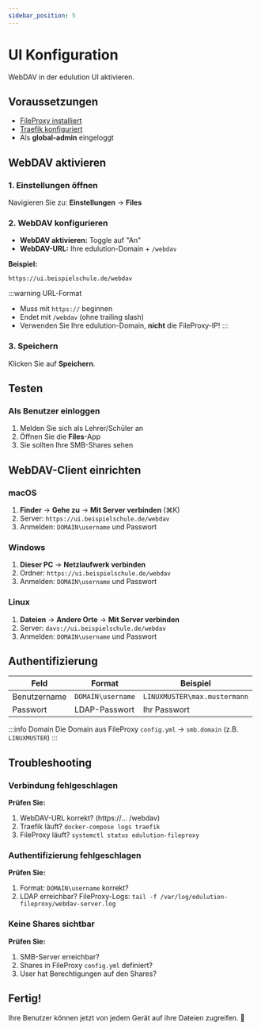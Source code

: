 ```yaml
---
sidebar_position: 5
---
```


# UI Konfiguration

WebDAV in der edulution UI aktivieren.

## Voraussetzungen

- [FileProxy installiert](./installation)
- [Traefik konfiguriert](./traefik-config)
- Als **global-admin** eingeloggt

## WebDAV aktivieren

### 1. Einstellungen öffnen

Navigieren Sie zu: **Einstellungen** → **Files**

### 2. WebDAV konfigurieren

- **WebDAV aktivieren:** Toggle auf "An"
- **WebDAV-URL:** Ihre edulution-Domain + `/webdav`

**Beispiel:**
```
https://ui.beispielschule.de/webdav
```

:::warning URL-Format
- Muss mit `https://` beginnen
- Endet mit `/webdav` (ohne trailing slash)
- Verwenden Sie Ihre edulution-Domain, **nicht** die FileProxy-IP!
:::

### 3. Speichern

Klicken Sie auf **Speichern**.

## Testen

### Als Benutzer einloggen

1. Melden Sie sich als Lehrer/Schüler an
2. Öffnen Sie die **Files**-App
3. Sie sollten Ihre SMB-Shares sehen

## WebDAV-Client einrichten

### macOS

1. **Finder** → **Gehe zu** → **Mit Server verbinden** (⌘K)
2. Server: `https://ui.beispielschule.de/webdav`
3. Anmelden: `DOMAIN\username` und Passwort

### Windows

1. **Dieser PC** → **Netzlaufwerk verbinden**
2. Ordner: `https://ui.beispielschule.de/webdav`
3. Anmelden: `DOMAIN\username` und Passwort

### Linux

1. **Dateien** → **Andere Orte** → **Mit Server verbinden**
2. Server: `davs://ui.beispielschule.de/webdav`
3. Anmelden: `DOMAIN\username` und Passwort

## Authentifizierung

| Feld | Format | Beispiel |
|------|--------|----------|
| Benutzername | `DOMAIN\username` | `LINUXMUSTER\max.mustermann` |
| Passwort | LDAP-Passwort | Ihr Passwort |

:::info Domain
Die Domain aus FileProxy `config.yml` → `smb.domain` (z.B. `LINUXMUSTER`)
:::

## Troubleshooting

### Verbindung fehlgeschlagen

**Prüfen Sie:**
1. WebDAV-URL korrekt? (https://... /webdav)
2. Traefik läuft? `docker-compose logs traefik`
3. FileProxy läuft? `systemctl status edulution-fileproxy`

### Authentifizierung fehlgeschlagen

**Prüfen Sie:**
1. Format: `DOMAIN\username` korrekt?
2. LDAP erreichbar? FileProxy-Logs: `tail -f /var/log/edulution-fileproxy/webdav-server.log`

### Keine Shares sichtbar

**Prüfen Sie:**
1. SMB-Server erreichbar?
2. Shares in FileProxy `config.yml` definiert?
3. User hat Berechtigungen auf den Shares?

## Fertig!

Ihre Benutzer können jetzt von jedem Gerät auf ihre Dateien zugreifen. 🎉
